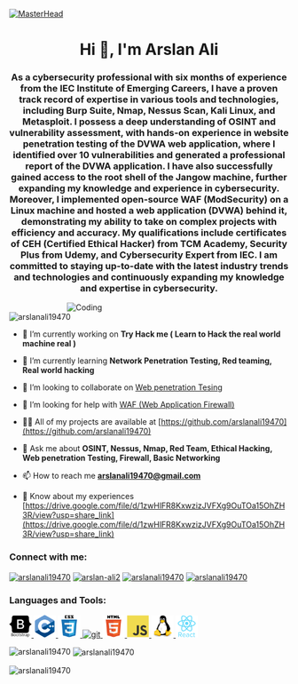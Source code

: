 [![MasterHead](https://encrypted-tbn0.gstatic.com/images?q=tbn:ANd9GcTNM9pCps9aL7Eb5ev2CR0J1kxFgF0OyZNQriKlP_D-oI2ZKNVJA2urNKfNzlpaHLs5QtY&usqp=CAU)](https://encrypted-tbn0.gstatic.com)

<h1 align="center">Hi 👋, I'm Arslan Ali</h1>
<h3 align="center">As a cybersecurity professional with six months of experience from the IEC Institute of Emerging Careers, I have a proven track record of expertise in various tools and technologies, including Burp Suite, Nmap, Nessus Scan, Kali Linux, and Metasploit. I possess a deep understanding of OSINT and vulnerability assessment, with hands-on experience in website penetration testing of the DVWA web application, where I identified over 10 vulnerabilities and generated a professional report of the DVWA application. I have also successfully gained access to the root shell of the Jangow machine, further expanding my knowledge and experience in cybersecurity. Moreover, I implemented open-source WAF (ModSecurity) on a Linux machine and hosted a web application (DVWA) behind it, demonstrating my ability to take on complex projects with efficiency and accuracy. My qualifications include certificates of CEH (Certified Ethical Hacker) from TCM Academy, Security Plus from Udemy, and Cybersecurity Expert from IEC. I am committed to staying up-to-date with the latest industry trends and technologies and continuously expanding my knowledge and expertise in cybersecurity.</h3>

<img align="right" alt="Coding" width="400" src="https://encrypted-tbn0.gstatic.com/images?q=tbn:ANd9GcTNM9pCps9aL7Eb5ev2CR0J1kxFgF0OyZNQriKlP_D-oI2ZKNVJA2urNKfNzlpaHLs5QtY&usqp=CAU">

<p align="left"> <img src="https://komarev.com/ghpvc/?username=arslanali19470&label=Profile%20views&color=0e75b6&style=flat" alt="arslanali19470" /> </p>

- 🔭 I’m currently working on **Try Hack me ( Learn to Hack the real world machine real )**

- 🌱 I’m currently learning **Network Penetration Testing, Red teaming, Real world hacking**

- 👯 I’m looking to collaborate on [Web penetration Tesing](https://drive.google.com/file/d/1UNZsOErmWA-I6wjmdnDwpkIzeTfDRIXD/view?usp=share_link)

- 🤝 I’m looking for help with [WAF (Web Application Firewall)](https://drive.google.com/file/d/1DvSWNG4SQcPoFWwA-tyxmUDAjUVLSSGu/view?usp=share_link)

- 👨‍💻 All of my projects are available at [https://github.com/arslanali19470](https://github.com/arslanali19470)

- 💬 Ask me about **OSINT, Nessus, Nmap, Red Team, Ethical Hacking, Web penetration Testing, Firewall, Basic Networking**

- 📫 How to reach me **arslanali19470@gmail.com**

- 📄 Know about my experiences [https://drive.google.com/file/d/1zwHlFR8KxwzizJVFXg9OuTOa15OhZH3R/view?usp=share_link](https://drive.google.com/file/d/1zwHlFR8KxwzizJVFXg9OuTOa15OhZH3R/view?usp=share_link)

<h3 align="left">Connect with me:</h3>
<p align="left">
<a href="https://twitter.com/arslanali19470" target="blank"><img align="center" src="https://raw.githubusercontent.com/rahuldkjain/github-profile-readme-generator/master/src/images/icons/Social/twitter.svg" alt="arslanali19470" height="30" width="40" /></a>
<a href="https://linkedin.com/in/arslan-ali2" target="blank"><img align="center" src="https://raw.githubusercontent.com/rahuldkjain/github-profile-readme-generator/master/src/images/icons/Social/linked-in-alt.svg" alt="arslan-ali2" height="30" width="40" /></a>
<a href="https://codesandbox.com/arslanali19470" target="blank"><img align="center" src="https://raw.githubusercontent.com/rahuldkjain/github-profile-readme-generator/master/src/images/icons/Social/codesandbox.svg" alt="arslanali19470" height="30" width="40" /></a>
<a href="https://instagram.com/arslanali19470" target="blank"><img align="center" src="https://raw.githubusercontent.com/rahuldkjain/github-profile-readme-generator/master/src/images/icons/Social/instagram.svg" alt="arslanali19470" height="30" width="40" /></a>
</p>

<h3 align="left">Languages and Tools:</h3>
<p align="left"> <a href="https://getbootstrap.com" target="_blank" rel="noreferrer"> <img src="https://raw.githubusercontent.com/devicons/devicon/master/icons/bootstrap/bootstrap-plain-wordmark.svg" alt="bootstrap" width="40" height="40"/> </a> <a href="https://www.w3schools.com/cpp/" target="_blank" rel="noreferrer"> <img src="https://raw.githubusercontent.com/devicons/devicon/master/icons/cplusplus/cplusplus-original.svg" alt="cplusplus" width="40" height="40"/> </a> <a href="https://www.w3schools.com/css/" target="_blank" rel="noreferrer"> <img src="https://raw.githubusercontent.com/devicons/devicon/master/icons/css3/css3-original-wordmark.svg" alt="css3" width="40" height="40"/> </a> <a href="https://git-scm.com/" target="_blank" rel="noreferrer"> <img src="https://www.vectorlogo.zone/logos/git-scm/git-scm-icon.svg" alt="git" width="40" height="40"/> </a> <a href="https://www.w3.org/html/" target="_blank" rel="noreferrer"> <img src="https://raw.githubusercontent.com/devicons/devicon/master/icons/html5/html5-original-wordmark.svg" alt="html5" width="40" height="40"/> </a> <a href="https://developer.mozilla.org/en-US/docs/Web/JavaScript" target="_blank" rel="noreferrer"> <img src="https://raw.githubusercontent.com/devicons/devicon/master/icons/javascript/javascript-original.svg" alt="javascript" width="40" height="40"/> </a> <a href="https://www.linux.org/" target="_blank" rel="noreferrer"> <img src="https://raw.githubusercontent.com/devicons/devicon/master/icons/linux/linux-original.svg" alt="linux" width="40" height="40"/> </a> <a href="https://reactjs.org/" target="_blank" rel="noreferrer"> <img src="https://raw.githubusercontent.com/devicons/devicon/master/icons/react/react-original-wordmark.svg" alt="react" width="40" height="40"/> </a> </p>

<p><img align="left" src="https://github-readme-stats.vercel.app/api/top-langs?username=arslanali19470&show_icons=true&locale=en&layout=compact" alt="arslanali19470" /></p>

<p>&nbsp;<img align="center" src="https://github-readme-stats.vercel.app/api?username=arslanali19470&show_icons=true&locale=en" alt="arslanali19470" /></p>

<p><img align="center" src="https://github-readme-streak-stats.herokuapp.com/?user=arslanali19470&" alt="arslanali19470" /></p>
